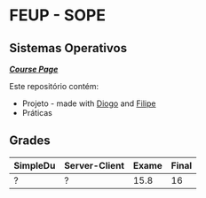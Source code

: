 # FEUP - SOPE 

## Sistemas Operativos


[***Course Page***](https://sigarra.up.pt/feup/pt/ucurr_geral.ficha_uc_view?pv_ocorrencia_id=436440)

Este repositório contém:
- Projeto - made with [Diogo](https://github.com/diogoabnunes) and [Filipe](https://github.com/filiperecharte)
- Práticas

## Grades

| SimpleDu | Server-Client | Exame | Final |
|---|---|---|---|
| ? | ? | 15.8 | 16 | 
